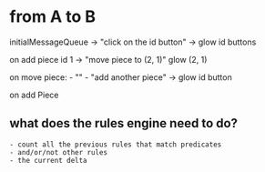 # from A to B

initialMessageQueue ->
    "click on the id button" ->
        glow id buttons

on add piece id 1 ->
    "move piece to (2, 1)"
        glow (2, 1)

on move piece:
    - ""
    - "add another piece" -> glow id button

on add Piece

## what does the rules engine need to do?
    - count all the previous rules that match predicates
    - and/or/not other rules 
    - the current delta
